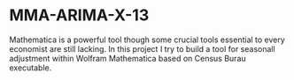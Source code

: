 MMA-ARIMA-X-13
==============

Mathematica is a powerful tool though some crucial tools essential to every economist are still lacking. In this project I try to build a tool for seasonall adjustment within Wolfram Mathematica based on Census Burau executable. 
